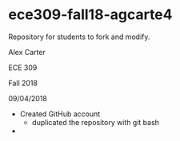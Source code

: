 # ece309-fall18-agcarte4
Repository for students to fork and modify.

Alex Carter

ECE 309 

Fall 2018

09/04/2018
* Created GitHub account 
  * duplicated the repository with git bash
* 
